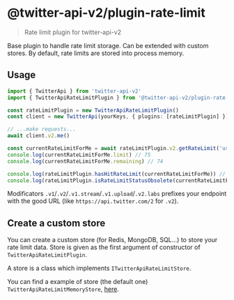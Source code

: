 # @twitter-api-v2/plugin-rate-limit

> Rate limit plugin for twitter-api-v2

Base plugin to handle rate limit storage. Can be extended with custom stores.
By default, rate limits are stored into process memory.

## Usage

```ts
import { TwitterApi } from 'twitter-api-v2'
import { TwitterApiRateLimitPlugin } from '@twitter-api-v2/plugin-rate-limit'

const rateLimitPlugin = new TwitterApiRateLimitPlugin()
const client = new TwitterApi(yourKeys, { plugins: [rateLimitPlugin] })

// ...make requests...
await client.v2.me()

const currentRateLimitForMe = await rateLimitPlugin.v2.getRateLimit('users/me')
console.log(currentRateLimitForMe.limit) // 75
console.log(currentRateLimitForMe.remaining) // 74

console.log(rateLimitPlugin.hasHitRateLimit(currentRateLimitForMe)) // false - .remaining > 0
console.log(rateLimitPlugin.isRateLimitStatusObsolete(currentRateLimitForMe)) // false - reset hasn't been hit yet
```

Modificators `.v1`/`.v2`/`.v1.stream`/`.v1.upload`/`.v2.labs` prefixes your endpoint with the good URL (like `https://api.twitter.com/2` for `.v2`).

## Create a custom store

You can create a custom store (for Redis, MongoDB, SQL...) to store your rate limit data.
Store is given as the first argument of constructor of `TwitterApiRateLimitPlugin`.

A store is a class which implements `ITwitterApiRateLimitStore`.

You can find a example of store (the default one) `TwitterApiRateLimitMemoryStore`, [here](./src/memory-store.ts).

